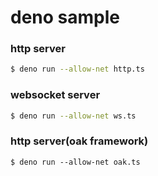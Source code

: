 # deno sample

### http server

```bash
$ deno run --allow-net http.ts
```

### websocket server

```bash
$ deno run --allow-net ws.ts
```

### http server(oak framework)

```
$ deno run --allow-net oak.ts
```
